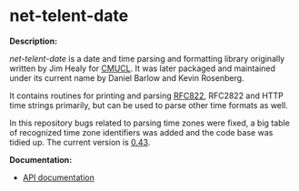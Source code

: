# net-telent-date

**Description:**

*net-telent-date* is a date and time parsing and formatting library
originally written by Jim Healy for
[CMUCL](http://www.cons.org/cmucl/). It was later packaged and
maintained under its current name by Daniel Barlow and Kevin Rosenberg.

It contains routines for printing and parsing
[RFC822](http://www.ietf.org/rfc/rfc822.txt), RFC2822 and HTTP time
strings primarily, but can be used to parse other time formats as well.

In this repository bugs related to parsing time zones were fixed, a big
table of recognized time zone identifiers was added and the code base was
tidied up. The current version is
[0.43](https://github.com/eugeneia/net-telent-date/releases/tag/0.43).

**Documentation:**

* [API documentation](http://mr.gy/maintenance/net-telent-date/api.html)
